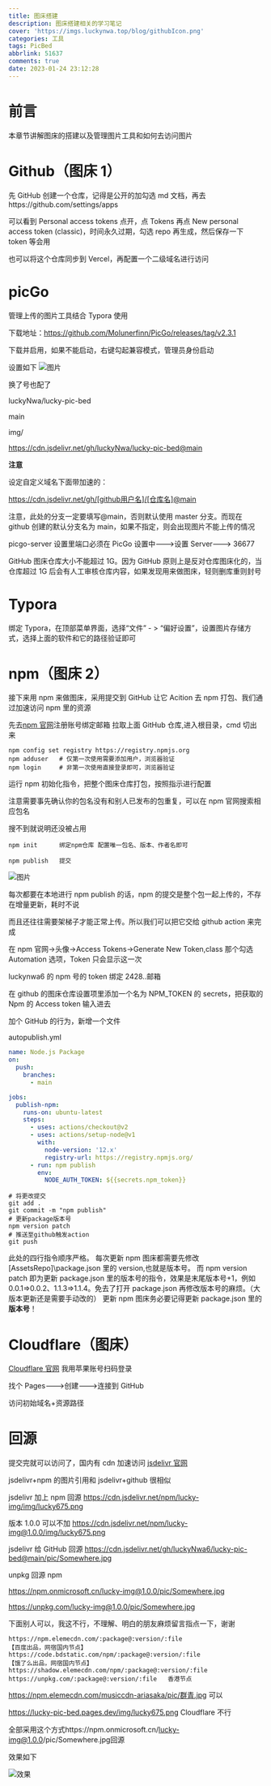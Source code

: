```yaml
---
title: 图床搭建
description: 图床搭建相关的学习笔记
cover: 'https://imgs.luckynwa.top/blog/githubIcon.png'
categories: 工具
tags: PicBed
abbrlink: 51637
comments: true
date: 2023-01-24 23:12:28
---
```


# 前言

本章节讲解图床的搭建以及管理图片工具和如何去访问图片

# Github（图床 1）

先 GitHub 创建一个仓库，记得是公开的加勾选 md 文档，再去https://github.com/settings/apps

可以看到 Personal access tokens 点开，点 Tokens 再点 New personal access token (classic)，时间永久过期，勾选 repo 再生成，然后保存一下 token 等会用

也可以将这个仓库同步到 Vercel，再配置一个二级域名进行访问

# picGo

管理上传的图片工具结合 Typora 使用

下载地址：https://github.com/Molunerfinn/PicGo/releases/tag/v2.3.1

下载并启用，如果不能启动，右键勾起兼容模式，管理员身份启动

设置如下
![图片](https://cdn.jsdelivr.net/gh/luckyNwa6/lucky-pic-bed@main/img/20240630112936.png)

换了号也配了

luckyNwa/lucky-pic-bed

main

img/

https://cdn.jsdelivr.net/gh/luckyNwa/lucky-pic-bed@main

**注意**

设定自定义域名下面带加速的：

https://cdn.jsdelivr.net/gh/[github用户名]/[仓库名]@main

注意，此处的分支一定要填写@main，否则默认使用 master 分支。而现在 github 创建的默认分支名为 main，如果不指定，则会出现图片不能上传的情况

picgo-server 设置里端口必须在 PicGo 设置中--->设置 Server---> 36677

GitHub 图床仓库大小不能超过 1G。因为 GitHub 原则上是反对仓库图床化的，当仓库超过 1G 后会有人工审核仓库内容，如果发现用来做图床，轻则删库重则封号

# Typora

绑定 Typora，在顶部菜单界面，选择“文件” - > “偏好设置”，设置图片存储方式，选择上面的软件和它的路径验证即可

# npm（图床 2）

接下来用 npm 来做图床，采用提交到 GitHub 让它 Acition 去 npm 打包、我们通过加速访问 npm 里的资源

先去[npm 官网](https://www.npmjs.com/)注册账号绑定邮箱
拉取上面 GitHub 仓库,进入根目录，cmd 切出来

```shell
npm config set registry https://registry.npmjs.org
npm adduser   # 仅第一次使用需要添加用户，浏览器验证
npm login     # 非第一次使用直接登录即可，浏览器验证
```

运行 npm 初始化指令，把整个图床仓库打包，按照指示进行配置

注意需要事先确认你的包名没有和别人已发布的包重复，可以在 npm 官网搜索相应包名

搜不到就说明还没被占用

```shell
npm init      绑定npm仓库 配置唯一包名、版本、作者名即可

npm publish   提交
```

![图片](https://cdn.jsdelivr.net/gh/luckyNwa6/lucky-pic-bed@main/img/bedConfig.jpg)

每次都要在本地进行 npm publish 的话，npm 的提交是整个包一起上传的，不存在增量更新，耗时不说

而且还往往需要架梯子才能正常上传。所以我们可以把它交给 github action 来完成

在 npm 官网->头像->Access Tokens->Generate New Token,class 那个勾选 Automation 选项，Token 只会显示这一次

luckynwa6 的 npm 号的 token 绑定 2428..邮箱

在 github 的图床仓库设置项里添加一个名为 NPM_TOKEN 的 secrets，把获取的 Npm 的 Access token 输入进去

加个 GitHub 的行为，新增一个文件

autopublish.yml

```yml
name: Node.js Package
on:
  push:
    branches:
      - main

jobs:
  publish-npm:
    runs-on: ubuntu-latest
    steps:
      - uses: actions/checkout@v2
      - uses: actions/setup-node@v1
        with:
          node-version: '12.x'
          registry-url: https://registry.npmjs.org/
      - run: npm publish
        env:
          NODE_AUTH_TOKEN: ${{secrets.npm_token}}
```

```shell
# 将更改提交
git add .
git commit -m "npm publish"
# 更新package版本号
npm version patch
# 推送至github触发action
git push
```

此处的四行指令顺序严格。
每次更新 npm 图床都需要先修改[AssetsRepo]\package.json 里的 version,也就是版本号。
而 npm version patch 即为更新 package.json 里的版本号的指令，效果是末尾版本号+1，例如 0.0.1=>0.0.2、1.1.3=>1.1.4。免去了打开 package.json 再修改版本号的麻烦。（大版本更新还是需要手动改的）
更新 npm 图床务必要记得更新 package.json 里的**版本号**！

# Cloudflare（图床）

[Cloudflare 官网](https://dash.cloudflare.com/6ceef2b92557b72f5f439d6cdcffdf95/workers-and-pages 'https://dash.cloudflare.com/6ceef2b92557b72f5f439d6cdcffdf95/workers-and-pages') 我用苹果账号扫码登录

找个 Pages--->创建--->连接到 GitHub

访问初始域名+资源路径

# 回源

提交完就可以访问了，国内有 cdn 加速访问 [jsdelivr 官网](https://www.jsdelivr.com/)

jsdelivr+npm 的图片引用和 jsdelivr+github 很相似

jsdelivr 加上 npm 回源 https://cdn.jsdelivr.net/npm/lucky-img/img/lucky675.png

版本 1.0.0 可以不加 https://cdn.jsdelivr.net/npm/lucky-img@1.0.0/img/lucky675.png

jsdelivr 给 GitHub 回源 https://cdn.jsdelivr.net/gh/luckyNwa6/lucky-pic-bed@main/pic/Somewhere.jpg

unpkg 回源 npm

https://npm.onmicrosoft.cn/lucky-img@1.0.0/pic/Somewhere.jpg

https://unpkg.com/lucky-img@1.0.0/pic/Somewhere.jpg

下面别人可以，我这不行，不理解、明白的朋友麻烦留言指点一下，谢谢

```
https://npm.elemecdn.com/:package@:version/:file
【百度出品，网宿国内节点】
https://code.bdstatic.com/npm/:package@:version/:file
【饿了么出品，网宿国内节点】
https://shadow.elemecdn.com/npm/:package@:version/:file
https://unpkg.com/:package@:version/:file   香港节点
```

https://npm.elemecdn.com/musiccdn-ariasaka/pic/群青.jpg 可以

https://lucky-pic-bed.pages.dev/img/lucky675.png Cloudflare 不行

全部采用这个方式https://npm.onmicrosoft.cn/lucky-img@1.0.0/pic/Somewhere.jpg回源

效果如下

![效果](https://cdn.jsdelivr.net/npm/lucky-img/pic/Somewhere.jpg)
